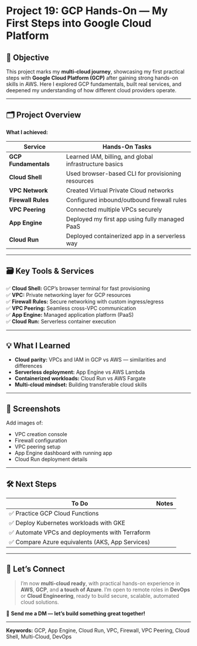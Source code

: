 # Project 19: GCP Hands-On — My First Steps into Google Cloud Platform

## 📌 Objective

This project marks my **multi-cloud journey**, showcasing my first practical steps with **Google Cloud Platform (GCP)** after gaining strong hands-on skills in AWS. Here I explored GCP fundamentals, built real services, and deepened my understanding of how different cloud providers operate.

---

## 🗂️ Project Overview

**What I achieved:**

| Service | Hands-On Tasks |
|---------|----------------|
| **GCP Fundamentals** | Learned IAM, billing, and global infrastructure basics |
| **Cloud Shell** | Used browser-based CLI for provisioning resources |
| **VPC Network** | Created Virtual Private Cloud networks |
| **Firewall Rules** | Configured inbound/outbound firewall rules |
| **VPC Peering** | Connected multiple VPCs securely |
| **App Engine** | Deployed my first app using fully managed PaaS |
| **Cloud Run** | Deployed containerized app in a serverless way |

---

## 🗃️ Key Tools & Services

✅ **Cloud Shell:** GCP’s browser terminal for fast provisioning  
✅ **VPC:** Private networking layer for GCP resources  
✅ **Firewall Rules:** Secure networking with custom ingress/egress  
✅ **VPC Peering:** Seamless cross-VPC communication  
✅ **App Engine:** Managed application platform (PaaS)  
✅ **Cloud Run:** Serverless container execution  

---

## 💡 What I Learned

- **Cloud parity:** VPCs and IAM in GCP vs AWS — similarities and differences
- **Serverless deployment:** App Engine vs AWS Lambda
- **Containerized workloads:** Cloud Run vs AWS Fargate
- **Multi-cloud mindset:** Building transferable cloud skills

---

## 📸 Screenshots

Add images of:
- VPC creation console
- Firewall configuration
- VPC peering setup
- App Engine dashboard with running app
- Cloud Run deployment details

---

## 🛠️ Next Steps

| To Do | Notes |
|-------|-------|
| ✅ Practice GCP Cloud Functions |
| ✅ Deploy Kubernetes workloads with GKE |
| ✅ Automate VPCs and deployments with Terraform |
| ✅ Compare Azure equivalents (AKS, App Services) |

---

## 🤝 Let’s Connect

> I’m now **multi-cloud ready**, with practical hands-on experience in **AWS**, **GCP**, and **a touch of Azure**. I’m open to remote roles in **DevOps** or **Cloud Engineering**, ready to build secure, scalable, automated cloud solutions.

📩 **Send me a DM — let’s build something great together!**

---

**Keywords:** GCP, App Engine, Cloud Run, VPC, Firewall, VPC Peering, Cloud Shell, Multi-Cloud, DevOps

